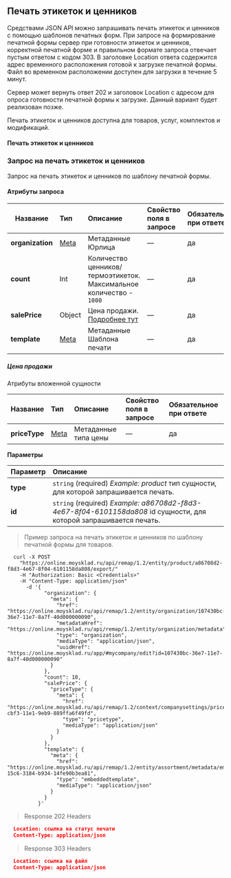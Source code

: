 ## Печать этикеток и ценников
Средствами JSON API можно запрашивать печать этикеток и ценников с помощью шаблонов печатных форм.
При запросе на формирование печатной формы сервер при готовности этикеток и ценников, корректной
печатной форме и правильном формате запроса отвечает пустым ответом с кодом 303.
В заголовке Location ответа содержится адрес временного расположения готовой к загрузке печатной формы.
Файл во временном расположении доступен для загрузки в течение 5 минут.

Сервер может вернуть ответ 202 и заголовок Location с адресом для опроса готовности печатной формы к загрузке.
Данный вариант будет реализован позже.

Печать этикеток и ценников доступна для товаров, услуг, комплектов и модификаций.

#### Печать этикеток и ценников 

### Запрос на печать этикеток и ценников 

Запрос на печать этикеток и ценников по шаблону печатной формы.
#### Атрибуты запроса

| Название         | Тип                                                       | Описание                                                                                                                                                  | Свойство поля в запросе | Обязательное при ответе   | Expand                    |
| ---------------- | :-------------------------------------------------------- | :-------------------------------------------------------------------------------------------------------------------------------------------------------- | :---------------------- | :------------------------ | :------------------------ |
| **organization** | [Meta](../#mojsklad-json-api-obschie-swedeniq-metadannye) | Метаданные Юрлица                                                                                                                                         | &mdash;                 | да                        | нет                       |
| **count**        | Int                                                       | Количество ценников/термоэтикеток. Максимальное количество - `1000`                                                                                       | &mdash;                 | да                        | нет                       |
| **salePrice**    | Object                                                    | Цена продажи. [Подробнее тут](../dictionaries/#suschnosti-pechat-atiketok-i-cennikow-zapros-na-pechat-atiketok-i-cennikow-atributy-zaprosa-cena-prodazhi) | &mdash;                 | да                        | нет                       |
| **template**     | [Meta](../#mojsklad-json-api-obschie-swedeniq-metadannye) | Метаданные Шаблона печати                                                                                                                                 | &mdash;                 | да                        | да                        |

##### Цена продажи
Атрибуты вложенной сущности

| Название      | Тип                                                       | Описание                      | Свойство поля в запросе | Обязательное при ответе   |
| ------------- | :-------------------------------------------------------- | :---------------------------- | :---------------------- | :------------------------ |
| **priceType** | [Meta](../#mojsklad-json-api-obschie-swedeniq-metadannye) | Метаданные типа цены          | &mdash;                 | да                        |


**Параметры**

| Параметр | Описание                                                                                                           |
| :------- | :----------------------------------------------------------------------------------------------------------------- |
| **type** | `string` (required) *Example: product* тип сущности, для которой запрашивается печать.                             |
| **id**   | `string` (required) *Example: a86708d2-f8d3-4e67-8f04-6101158da808* id сущности, для которой запрашивается печать. |

> Пример запроса на печать этикеток и ценников по шаблону печатной формы для товаров.

```shell
  curl -X POST
    "https://online.moysklad.ru/api/remap/1.2/entity/product/a86708d2-f8d3-4e67-8f04-6101158da808/export/"
    -H "Authorization: Basic <Credentials>"
    -H "Content-Type: application/json"
      -d '{
            "organization": {
              "meta": {
                "href": "https://online.moysklad.ru/api/remap/1.2/entity/organization/107430bc-36e7-11e7-8a7f-40d000000090",
                "metadataHref": "https://online.moysklad.ru/api/remap/1.2/entity/organization/metadata",
                "type": "organization",
                "mediaType": "application/json",
                "uuidHref": "https://online.moysklad.ru/app/#mycompany/edit?id=107430bc-36e7-11e7-8a7f-40d000000090"
              }
            },
            "count": 10,
            "salePrice": {
              "priceType": {
                "meta": {
                  "href": "https://online.moysklad.ru/api/remap/1.2/context/companysettings/pricetype/672559f1-cbf3-11e1-9eb9-889ffa6f49fd",
                  "type": "pricetype",
                  "mediaType": "application/json"
                }
              }
            },
            "template": {
              "meta": {
                "href": "https://online.moysklad.ru/api/remap/1.2/entity/assortment/metadata/embeddedtemplate/f8e295eb-15c6-3184-b934-14fe90b3ea81",
                "type": "embeddedtemplate",
                "mediaType": "application/json"
              }
            }
          }'  
```

> Response 202 Headers

```json
  Location: ссылка на статус печати
  Content-Type: application/json
```

> Response 303 Headers

```json
  Location: ссылка на файл
  Content-Type: application/json
```
